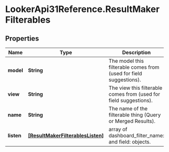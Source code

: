 # LookerApi31Reference.ResultMakerFilterables

## Properties
Name | Type | Description | Notes
------------ | ------------- | ------------- | -------------
**model** | **String** | The model this filterable comes from (used for field suggestions). | [optional] 
**view** | **String** | The view this filterable comes from (used for field suggestions). | [optional] 
**name** | **String** | The name of the filterable thing (Query or Merged Results). | [optional] 
**listen** | [**[ResultMakerFilterablesListen]**](ResultMakerFilterablesListen.md) | array of dashboard_filter_name: and field: objects. | [optional] 


